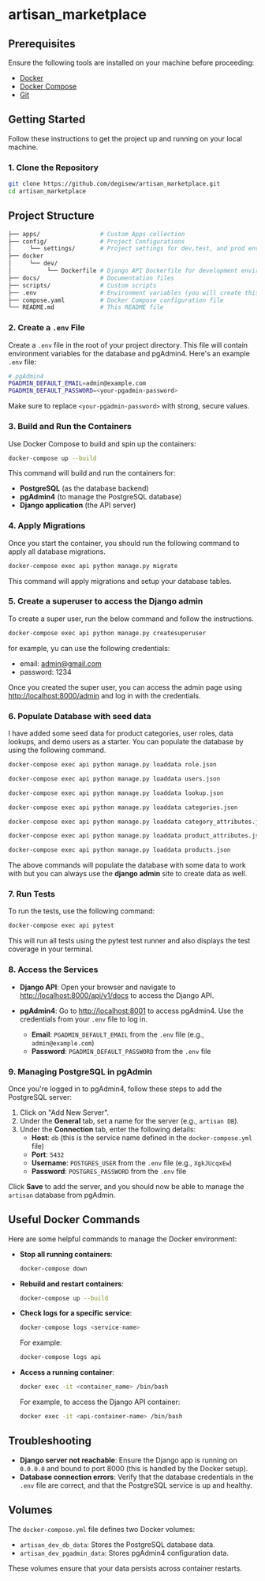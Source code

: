 # artisan_marketplace

## Prerequisites

Ensure the following tools are installed on your machine before proceeding:

- [Docker](https://www.docker.com/)
- [Docker Compose](https://docs.docker.com/compose/)
- [Git](https://git-scm.com/)

## Getting Started

Follow these instructions to get the project up and running on your local machine.

### 1. Clone the Repository

```bash
git clone https://github.com/degisew/artisan_marketplace.git
cd artisan_marketplace
```

## Project Structure

```bash
├── apps/                 # Custom Apps collection
├── config/               # Project Configurations
│     └── settings/       # Project settings for dev,test, and prod environment
├── docker
│     └── dev/          
│          └── Dockerfile # Django API Dockerfile for development environment
├── docs/                 # Documentation files
├── scripts/              # Custom scripts
├── .env                  # Environment variables (you will create this)
├── compose.yaml          # Docker Compose configuration file
└── README.md             # This README file
```

### 2. Create a `.env` File

Create a `.env` file in the root of your project directory. This file will contain environment variables for the database and pgAdmin4. Here's an example `.env` file:

```bash
# pgAdmin4
PGADMIN_DEFAULT_EMAIL=admin@example.com
PGADMIN_DEFAULT_PASSWORD=<your-pgadmin-password>
```

Make sure to replace `<your-pgadmin-password>` with strong, secure values.

### 3. Build and Run the Containers

Use Docker Compose to build and spin up the containers:

```bash
docker-compose up --build
```

This command will build and run the containers for:

- **PostgreSQL** (as the database backend)
- **pgAdmin4** (to manage the PostgreSQL database)
- **Django application** (the API server)

### 4. Apply Migrations

Once you start the container, you should run the following command to apply all database migrations.

```bash
docker-compose exec api python manage.py migrate
```

This command will apply migrations and setup your database tables.

### 5. Create a superuser to access the Django admin

To create a super user, run the below command and follow the instructions.

```bash
docker-compose exec api python manage.py createsuperuser
```

for example, yu can use the following credentials:

- email: <admin@gmail.com>
- password: 1234

Once you created the super user, you can access the admin page using [http://localhost:8000/admin](http://localhost:8000/admin) and log in with the credentials.

### 6. Populate Database with seed data

I have added some seed data for product categories, user roles, data lookups, and demo users as a starter. You can populate the database by using the following command.

```bash
docker-compose exec api python manage.py loaddata role.json

docker-compose exec api python manage.py loaddata users.json

docker-compose exec api python manage.py loaddata lookup.json

docker-compose exec api python manage.py loaddata categories.json

docker-compose exec api python manage.py loaddata category_attributes.json

docker-compose exec api python manage.py loaddata product_attributes.json

docker-compose exec api python manage.py loaddata products.json
```

The above commands will populate the database with some data to work with but you can always use the **django admin** site to create data as well.

### 7. Run Tests

To run the tests, use the following command:

```bash
docker-compose exec api pytest
```

This will run all tests using the pytest test runner and also displays the test coverage in your terminal.

### 8. Access the Services

- **Django API**: Open your browser and navigate to [http://localhost:8000/api/v1/docs](http://localhost:8000/api/v1/docs) to access the Django API.

- **pgAdmin4**: Go to [http://localhost:8001](http://localhost:8001) to access pgAdmin4. Use the credentials from your `.env` file to log in.

  - **Email**: `PGADMIN_DEFAULT_EMAIL` from the `.env` file (e.g., `admin@example.com`)
  - **Password**: `PGADMIN_DEFAULT_PASSWORD` from the `.env` file

### 9. Managing PostgreSQL in pgAdmin

Once you're logged in to pgAdmin4, follow these steps to add the PostgreSQL server:

1. Click on "Add New Server".
2. Under the **General** tab, set a name for the server (e.g., `artisan DB`).
3. Under the **Connection** tab, enter the following details:
   - **Host**: `db` (this is the service name defined in the `docker-compose.yml` file)
   - **Port**: `5432`
   - **Username**: `POSTGRES_USER` from the `.env` file (e.g., `XgkJUcqxEw`)
   - **Password**: `POSTGRES_PASSWORD` from the `.env` file

Click **Save** to add the server, and you should now be able to manage the `artisan` database from pgAdmin.

## Useful Docker Commands

Here are some helpful commands to manage the Docker environment:

- **Stop all running containers**:

  ```bash
  docker-compose down
  ```

- **Rebuild and restart containers**:

  ```bash
  docker-compose up --build
  ```

- **Check logs for a specific service**:

  ```bash
  docker-compose logs <service-name>
  ```

  For example:

  ```bash
  docker-compose logs api
  ```

- **Access a running container**:

  ```bash
  docker exec -it <container_name> /bin/bash
  ```

  For example, to access the Django API container:

  ```bash
  docker exec -it <api-container-name> /bin/bash
  ```

## Troubleshooting

- **Django server not reachable**: Ensure the Django app is running on `0.0.0.0` and bound to port 8000 (this is handled by the Docker setup).
- **Database connection errors**: Verify that the database credentials in the `.env` file are correct, and that the PostgreSQL service is up and healthy.

## Volumes

The `docker-compose.yml` file defines two Docker volumes:

- `artisan_dev_db_data`: Stores the PostgreSQL database data.
- `artisan_dev_pgadmin_data`: Stores pgAdmin4 configuration data.

These volumes ensure that your data persists across container restarts.
